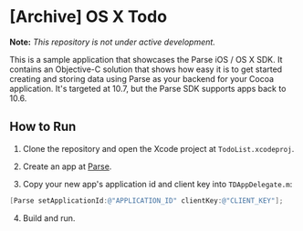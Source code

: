 [Archive] OS X Todo
============

**Note:** *This repository is not under active development.*

This is a sample application that showcases the Parse iOS / OS X SDK. It contains an Objective-C solution that shows how easy it is to get started creating and storing data using Parse as your backend for your Cocoa application. It's targeted at 10.7, but the Parse SDK supports apps back to 10.6.

How to Run
----------

1. Clone the repository and open the Xcode project at `TodoList.xcodeproj`.

2. Create an app at [Parse](https://parse.com/apps).

3. Copy your new app's application id and client key into `TDAppDelegate.m`:

  ```objective-c
  [Parse setApplicationId:@"APPLICATION_ID" clientKey:@"CLIENT_KEY"];
  ```
4. Build and run.

